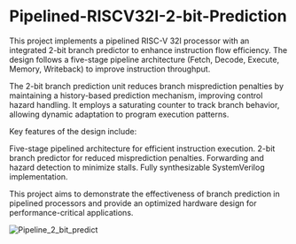 # Pipelined-RISCV32I-2-bit-Prediction
This project implements a pipelined RISC-V 32I processor with an integrated 2-bit branch predictor to enhance instruction flow efficiency. The design follows a five-stage pipeline architecture (Fetch, Decode, Execute, Memory, Writeback) to improve instruction throughput.

The 2-bit branch prediction unit reduces branch misprediction penalties by maintaining a history-based prediction mechanism, improving control hazard handling. It employs a saturating counter to track branch behavior, allowing dynamic adaptation to program execution patterns.

Key features of the design include:

Five-stage pipelined architecture for efficient instruction execution.
2-bit branch predictor for reduced misprediction penalties.
Forwarding and hazard detection to minimize stalls.
Fully synthesizable SystemVerilog implementation.

This project aims to demonstrate the effectiveness of branch prediction in pipelined processors and provide an optimized hardware design for performance-critical applications.

![Pipeline_2_bit_predict](https://github.com/user-attachments/assets/122dc048-4ac0-4e1e-8513-9a53ae376d44)


